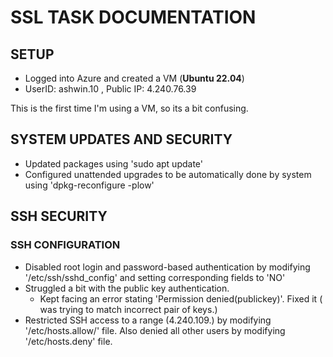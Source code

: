 # SSL TASK DOCUMENTATION
## SETUP
- Logged into Azure and created a VM (**Ubuntu 22.04**)
- UserID: ashwin.10 , Public IP: 4.240.76.39

This is the first time I'm using a VM, so its a bit confusing.

## SYSTEM UPDATES AND SECURITY
- Updated packages using 'sudo apt update'
- Configured unattended upgrades to be automatically done by system using 'dpkg-reconfigure -plow'

## SSH SECURITY
### SSH CONFIGURATION
- Disabled root login and password-based authentication by modifying '/etc/ssh/sshd_config' and setting corresponding fields to 'NO'
- Struggled a bit with the public key authentication.
    - Kept facing an error stating 'Permission denied(publickey)'. Fixed it ( was trying to match incorrect pair of keys.)
- Restricted SSH access to a range (4.240.109.) by modifying '/etc/hosts.allow/' file. Also denied all other users by modifying '/etc/hosts.deny' file.
  
  
